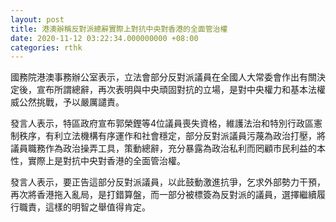 ```yaml
---
layout: post
title: 港澳辦稱反對派總辭實際上對抗中央對香港的全面管治權
date: 2020-11-12 03:22:34.000000000 +08:00
categories: rthk
---
```


國務院港澳事務辦公室表示，立法會部分反對派議員在全國人大常委會作出有關決定後，宣布所謂總辭，再次表明與中央頑固對抗的立場，是對中央權力和基本法權威公然挑戰，予以嚴厲譴責。

發言人表示，特區政府宣布郭榮鏗等4位議員喪失資格，維護法治和特別行政區憲制秩序，有利立法機構有序運作和社會穩定，部分反對派議員污蔑為政治打壓，將議員職務作為政治操弄工具，策動總辭，充分暴露為政治私利而罔顧市民利益的本性，實際上是對抗中央對香港的全面管治權。

發言人表示，要正告這部分反對派議員，以此鼓動激進抗爭，乞求外部勢力干預，再次將香港拖入亂局，是打錯算盤，而一部分被標簽為反對派的議員，選擇繼續履行職責，這樣的明智之舉值得肯定。
